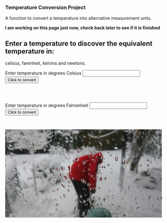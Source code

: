 ### Temperature Conversion Project

A function to convert a temperature into alternative measurement units.

**I am working on this page just now, check back later to see if it is finished**

## Enter a temperature to discover the equivalent temperature in:
celsius, farenheit, kelvins and newtons.

Enter temperature in degrees Celsius <input type="number" id="celsius" name="celsius"/> 
<input type="button" onclick="celsiusConverter()" value="Click to convert" />
<div id="theResult"><BR/></div>

<BR/>

Enter temperature in degrees Fahrenheit <input type="number" id="fahrenheit" name="fahrenheit"/> 
<input type="button" onclick="fahrenheitConverter()" value="Click to convert" />
<div id="theAnswer"><BR/></div>

![image of temperature](verycold.jpg)

<script>
function celsiusConverter() {
    let result = "";
    let celsius = document.getElementById("celsius").value;
    console.log(celsius);
    let kelvin = Math.round(celsius + 273.15);
    let fahrenheit = Math.round(celsius*(9/5)+32);
    let newton = Math.round(celsius*(33/100));
    result = `Degrees ${celsius} C, ${fahrenheit} F, ${kelvin} K, ${newton} N`;
    document.getElementById("theResult").innerHTML = result;
};

function fahrenheitConverter() {
    let answer = "";
    let f = document.getElementById("fahrenheit").value;
    console.log(f);
    let c = Math.round(f-32)*5/9;
    let k = Math.round(c+273.15);
    let n = Math.round(c*(33/100));
    answer = `Degrees ${c} C, ${f} F, ${k} K, ${n} N`; 
    document.getElementById("theAnswer").innerHTML = answer;
};
  </script>
